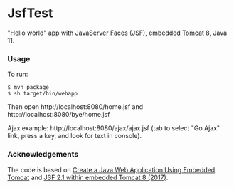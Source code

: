 # JsfTest

"Hello world" app with [JavaServer Faces](https://en.wikipedia.org/wiki/JavaServer_Faces) (JSF), embedded [Tomcat](http://tomcat.apache.org/) 8, Java 11.

### Usage

To run:
```
$ mvn package
$ sh target/bin/webapp
```
Then open http://localhost:8080/home.jsf and http://localhost:8080/bye/home.jsf

Ajax example: http://localhost:8080/ajax/ajax.jsf (tab to select "Go Ajax" link, press a key, and look for text in console).

### Acknowledgements

The code is based on [Create a Java Web Application Using Embedded Tomcat](https://devcenter.heroku.com/articles/create-a-java-web-application-using-embedded-tomcat) and [JSF 2.1 within embedded Tomcat 8 (2017)](http://www.alto-tek.eu/2017/04/jsf-21-within-embedded-tomcat-8-2017.html).
